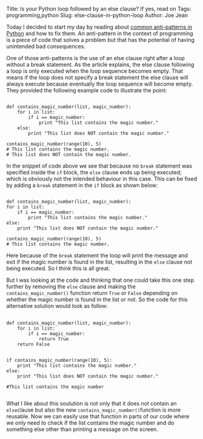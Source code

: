 Title: Is your Python loop followed by an else clause? If yes, read on
Tags: programming,python
Slug: else-clause-in-python-loop
Author: Joe Jean

Today I decided to start my day by reading about [common anti-patterns in Python](http://docs.quantifiedcode.com/python-code-patterns/) and how to fix them. An anti-pattern in the context of programming is a piece of code that solves a problem but that has the potential of having unintended bad consequences.

One of those anti-patterns is the use of an else clause right after a loop without a break statement. As the article explains, the else clause following a loop is only executed when the loop sequence becomes empty. That means if the loop does not specify a break statement the else clause will always execute because eventually the loop sequence will become empty. They provided the following example code to illustrate the point:

<pre><code>
def contains_magic_number(list, magic_number):
    for i in list:
        if i == magic_number:
            print "This list contains the magic number."
    else:
        print "This list does NOT contain the magic number."

contains_magic_number(range(10), 5)
# This list contains the magic number.
# This list does NOT contain the magic number.
</code></pre>

In the snippet of code above we see that because no ```break``` statement was specified inside the ```if``` block, the ```else``` clause ends up being executed; which is obviously not the intended behaviour in this case. This can be fixed by adding a ```break``` statement in the ```if``` block as shown below:

<pre><code>
def contains_magic_number(list, magic_number):
for i in list:
    if i == magic_number:
        print "This list contains the magic number."
else:
    print "This list does NOT contain the magic number."

contains_magic_number(range(10), 5)
# This list contains the magic number.
</code></pre>

Here because of the ```break``` statement the loop will print the message and exit if the magic number is found in the list, resulting in the ```else``` clause not being executed. So I think this is all great.

But I was looking at the code and thinking that one could take this one step further by removing the ```else``` clause and making the ```contains_magic_number()``` function return ```True``` or ```False``` depending on whether the magic number is found in the list or not. So the code for this alternative solution would look as follow:

<pre>
    <code>
def contains_magic_number(list, magic_number):
    for i in list:
        if i == magic_number:
            return True
    return False


if contains_magic_number(range(10), 5):
    print "This list contains the magic number."
else:
    print "This list does NOT contain the magic number."

#This list contains the magic number
    </code>
</pre>
What I like about this soulution is not only that it does not contain an ```else```clause but also the new ```contains_magic_number()```function is more reusable. Now we can easily use that function in parts of our code where we only need to check if the list contains the magic number and do something else other than printing a message on the screen. 



    




